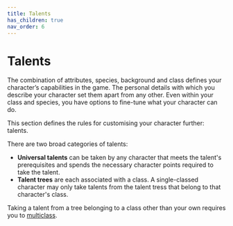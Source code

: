 ```yaml
---
title: Talents
has_children: true
nav_order: 6
---
```


# Talents
The combination of attributes, species, background and class defines your character’s capabilities in the game. The personal details with which you describe your character set them apart from any other. Even within your class and species, you have options to fine-tune what your character can do.

This section defines the rules for customising your character further: talents.

There are two broad categories of talents:
* **Universal talents** can be taken by any character that meets the talent's prerequisites and spends the necessary character points required to take the talent.
* **Talent trees** are each associated with a class. A single-classed character may only take talents from the talent tress that belong to that character's class.

Taking a talent from a tree belonging to a class other than your own requires you to [multiclass](https://stormchaserroleplaying.com/stormchaserRPG/Classes/Multiclassing/).